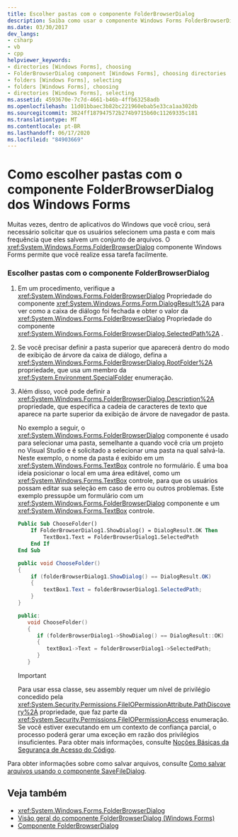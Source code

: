 ```yaml
---
title: Escolher pastas com o componente FolderBrowserDialog
description: Saiba como usar o componente Windows Forms FolderBrowserDialog em aplicativos do Windows que você cria para solicitar que os usuários selecionem uma pasta.
ms.date: 03/30/2017
dev_langs:
- csharp
- vb
- cpp
helpviewer_keywords:
- directories [Windows Forms], choosing
- FolderBrowserDialog component [Windows Forms], choosing directories
- folders [Windows Forms], selecting
- folders [Windows Forms], choosing
- directories [Windows Forms], selecting
ms.assetid: 4593670e-7c7d-4661-b46b-4ffb63258adb
ms.openlocfilehash: 11d01bbaec3b82bc221960ebab5e33ca1aa302db
ms.sourcegitcommit: 3824ff187947572b274b9715b60c11269335c181
ms.translationtype: MT
ms.contentlocale: pt-BR
ms.lasthandoff: 06/17/2020
ms.locfileid: "84903669"
---
```

# <a name="how-to-choose-folders-with-the-windows-forms-folderbrowserdialog-component"></a>Como escolher pastas com o componente FolderBrowserDialog dos Windows Forms

Muitas vezes, dentro de aplicativos do Windows que você criou, será necessário solicitar que os usuários selecionem uma pasta e com mais frequência que eles salvem um conjunto de arquivos. O <xref:System.Windows.Forms.FolderBrowserDialog> componente Windows Forms permite que você realize essa tarefa facilmente.

### <a name="to-choose-folders-with-the-folderbrowserdialog-component"></a>Escolher pastas com o componente FolderBrowserDialog

1. Em um procedimento, verifique a <xref:System.Windows.Forms.FolderBrowserDialog> Propriedade do componente <xref:System.Windows.Forms.Form.DialogResult%2A> para ver como a caixa de diálogo foi fechada e obter o valor da <xref:System.Windows.Forms.FolderBrowserDialog> Propriedade do componente <xref:System.Windows.Forms.FolderBrowserDialog.SelectedPath%2A> .

2. Se você precisar definir a pasta superior que aparecerá dentro do modo de exibição de árvore da caixa de diálogo, defina a <xref:System.Windows.Forms.FolderBrowserDialog.RootFolder%2A> propriedade, que usa um membro da <xref:System.Environment.SpecialFolder> enumeração.

3. Além disso, você pode definir a <xref:System.Windows.Forms.FolderBrowserDialog.Description%2A> propriedade, que especifica a cadeia de caracteres de texto que aparece na parte superior da exibição de árvore de navegador de pasta.

    No exemplo a seguir, o <xref:System.Windows.Forms.FolderBrowserDialog> componente é usado para selecionar uma pasta, semelhante a quando você cria um projeto no Visual Studio e é solicitado a selecionar uma pasta na qual salvá-la. Neste exemplo, o nome da pasta é exibido em um <xref:System.Windows.Forms.TextBox> controle no formulário. É uma boa ideia posicionar o local em uma área editável, como um <xref:System.Windows.Forms.TextBox> controle, para que os usuários possam editar sua seleção em caso de erro ou outros problemas. Este exemplo pressupõe um formulário com um <xref:System.Windows.Forms.FolderBrowserDialog> componente e um <xref:System.Windows.Forms.TextBox> controle.

    ```vb
    Public Sub ChooseFolder()
        If FolderBrowserDialog1.ShowDialog() = DialogResult.OK Then
            TextBox1.Text = FolderBrowserDialog1.SelectedPath
        End If
    End Sub
    ```

    ```csharp
    public void ChooseFolder()
    {
        if (folderBrowserDialog1.ShowDialog() == DialogResult.OK)
        {
            textBox1.Text = folderBrowserDialog1.SelectedPath;
        }
    }
    ```

    ```cpp
    public:
       void ChooseFolder()
       {
          if (folderBrowserDialog1->ShowDialog() == DialogResult::OK)
          {
             textBox1->Text = folderBrowserDialog1->SelectedPath;
          }
       }
    ```

    > [!IMPORTANT]
    > Para usar essa classe, seu assembly requer um nível de privilégio concedido pela <xref:System.Security.Permissions.FileIOPermissionAttribute.PathDiscovery%2A> propriedade, que faz parte da <xref:System.Security.Permissions.FileIOPermissionAccess> enumeração. Se você estiver executando em um contexto de confiança parcial, o processo poderá gerar uma exceção em razão dos privilégios insuficientes. Para obter mais informações, consulte [Noções Básicas da Segurança de Acesso do Código](../../misc/code-access-security-basics.md).

Para obter informações sobre como salvar arquivos, consulte [Como salvar arquivos usando o componente SaveFileDialog](how-to-save-files-using-the-savefiledialog-component.md).

## <a name="see-also"></a>Veja também

- <xref:System.Windows.Forms.FolderBrowserDialog>
- [Visão geral do componente FolderBrowserDialog (Windows Forms)](folderbrowserdialog-component-overview-windows-forms.md)
- [Componente FolderBrowserDialog](folderbrowserdialog-component-windows-forms.md)
